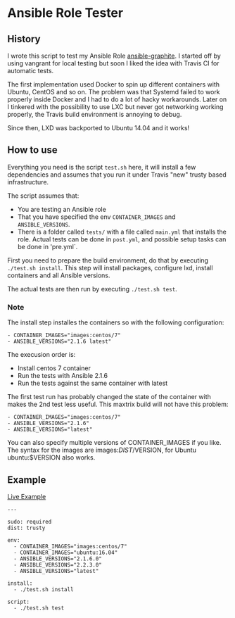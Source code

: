 # Ansible Role Tester

## History

I wrote this script to test my Ansible Role [ansible-graphite](https://github.com/nsg/ansible-graphite/). I started off by using vangrant for local testing but soon I liked the idea with Travis CI for automatic tests.

The first implementation used Docker to spin up different containers with Ubuntu, CentOS and so on. The problem was that Systemd failed to work properly inside Docker and I had to do a lot of hacky workarounds. Later on I tinkered with the possibility to use LXC but never got networking working properly, the Travis build environment is annoying to debug.

Since then, LXD was backported to Ubuntu 14.04 and it works!

## How to use

Everything you need is the script `test.sh` here, it will install a few dependencies and assumes that you run it under Travis "new" trusty based infrastructure.

The script assumes that:

* You are testing an Ansible role
* That you have specified the env `CONTAINER_IMAGES` and `ANSIBLE_VERSIONS`.
* There is a folder called `tests/` with a file called `main.yml` that installs the role. Actual tests can be done in `post.yml`, and possible setup tasks can be done in 'pre.yml`.

First you need to prepare the build environment, do that by executing `./test.sh install`. This step will install packages, configure lxd, install containers and all Ansible versions.

The actual tests are then run by executing `./test.sh test`.

### Note

The install step installes the containers so with the following configuration:

    - CONTAINER_IMAGES="images:centos/7"
    - ANSIBLE_VERSIONS="2.1.6 latest"

The execusion order is:

* Install centos 7 container
* Run the tests with Ansible 2.1.6
* Run the tests against the same container with latest

The first test run has probably changed the state of the container with makes the 2nd test less useful. This maxtrix build will not have this problem:

    - CONTAINER_IMAGES="images:centos/7"
    - ANSIBLE_VERSIONS="2.1.6"
    - ANSIBLE_VERSIONS="latest"

You can also specify multiple versions of CONTAINER_IMAGES if you like. The syntax for the images are images:$DIST/$VERSION, for Ubuntu ubuntu:$VERSION also works.

## Example

[Live Example](https://github.com/nsg/ansible-graphite/blob/master/.travis.yml)

    ---

    sudo: required
    dist: trusty

    env:
      - CONTAINER_IMAGES="images:centos/7"
      - CONTAINER_IMAGES="ubuntu:16.04"
      - ANSIBLE_VERSIONS="2.1.6.0"
      - ANSIBLE_VERSIONS="2.2.3.0"
      - ANSIBLE_VERSIONS="latest"

    install:
      - ./test.sh install

    script:
      - ./test.sh test
